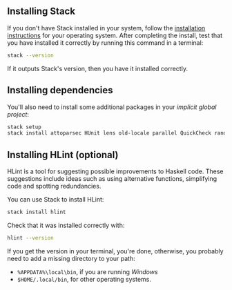 ## Installing Stack

If you don't have Stack installed in your system, follow the
[installation instructions](http://docs.haskellstack.org/en/stable/install_and_upgrade/)
for your operating system. After completing the install, test that you have
installed it correctly by running this command in a terminal:

```bash
stack --version
```

If it outputs Stack's version, then you have it installed correctly.

## Installing dependencies

You'll also need to install some additional packages in your *implicit
global project*:

```bash
stack setup
stack install attoparsec HUnit lens old-locale parallel QuickCheck random split stm text vector
```

## Installing HLint (optional)

HLint is a tool for suggesting possible improvements to Haskell code. These
suggestions include ideas such as using alternative functions, simplifying
code and spotting redundancies.

You can use Stack to install HLint:

```bash
stack install hlint
```

Check that it was installed correctly with:

```bash
hlint --version
```

If you get the version in your terminal, you're done, otherwise, you
probably need to add a missing directory to your path:

- `%APPDATA%\local\bin`, if you are running *Windows*
- `$HOME/.local/bin`, for other operating systems.
